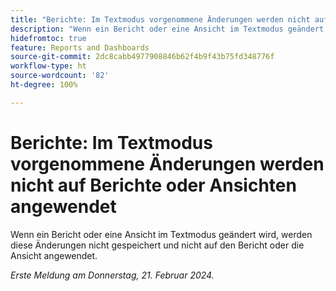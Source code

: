 ```yaml
---
title: "Berichte: Im Textmodus vorgenommene Änderungen werden nicht auf Berichte oder Ansichten angewendet."
description: "Wenn ein Bericht oder eine Ansicht im Textmodus geändert wird, werden diese Änderungen nicht gespeichert und nicht auf den Bericht oder die Ansicht angewendet."
hidefromtoc: true
feature: Reports and Dashboards
source-git-commit: 2dc8cabb4977908846b62f4b9f43b75fd348776f
workflow-type: ht
source-wordcount: '82'
ht-degree: 100%

---
```



# Berichte: Im Textmodus vorgenommene Änderungen werden nicht auf Berichte oder Ansichten angewendet

Wenn ein Bericht oder eine Ansicht im Textmodus geändert wird, werden diese Änderungen nicht gespeichert und nicht auf den Bericht oder die Ansicht angewendet.

_Erste Meldung am Donnerstag, 21. Februar 2024._
